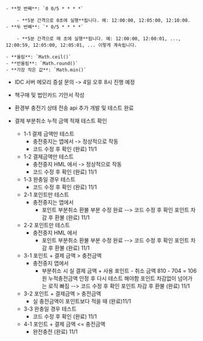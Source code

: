 ```
- **첫 번째**: `0 0/5 * * * *`
    
    - **5분 간격으로 0초에 실행**됩니다. 예: 12:00:00, 12:05:00, 12:10:00.
- **두 번째**: `* 0/5 * * * *`
    
    - **5분 간격으로 매 초에 실행**됩니다. 예: 12:00:00, 12:00:01, ..., 12:00:59, 12:05:00, 12:05:01, ... 이렇게 계속됩니다.
```

```
- **올림**: `Math.ceil()`
- **반올림**: `Math.round()`
- **가장 작은 값**: `Math.min()`
```


- IDC 서버 메모리 증설 문의 -> 4일 오후 8시 진행 예정
- 책구매 및 법인카드 기안서 작성
- 환경부 충전기 상태 전송 api 추가 개발 및 테스트 완료

- 결제 부분취소 누적 금액 적재 테스트 확인
	- 1-1 결제 금액만 테스트 
		- 충전중지는 앱에서 -> 정상적으로 작동
		- 코드 수정 후 확인 (완료) 11/1
	- 1-2 결제금액만 테스트 
		- 충전중지 HML 에서 -> 정상적으로 작동
		- 코드 수정 후 확인 (완료) 11/1
	- 1-3 완충일 경우 테스트 
		- 코드 수정 후 확인 (완료) 11/1
	- 2-1 포인트만 테스트
		- 충전중지는 앱에서
			- 포인트 부분취소 환불 부분 수정 완료
				--> 코드 수정 후 확인 포인트 차감 후 환불 (완료) 11/1
	- 2-2 포인트만 테스트
		- 충전중지 HML 에서
			-  포인트 부분취소 환불 부분 수정 완료
				--> 코드 수정 후 확인 포인트 차감 후 환불 (완료) 11/1
	- 3-1 포인트 + 결제 금액 > 충전금액
		- 충전중지 앱에서
			-  부분취소 시 실 결제 금액 + 사용 포인트 - 취소 금액
			  810 - 704 = 106원 누적충전금액 인정 후 
			다시 테스트 해야함
			포인트 차감없이 넘어가는 로직 빠짐
			--> 코드 수정 후 확인 포인트 차감 후 환불 (완료) 11/1
	- 3-2 포인트 + 결제금액 > 충전금액 
		- 실 충전금액이 포인트보다 적을 때 (완료)11/1
	- 3-3 완충일 경우 테스트 
		- 코드 수정 후 확인 (완료) 11/1
	- 4-1 포인트 + 결제 금액 <= 충전금액
		- 완전충전 (완료) 11/1